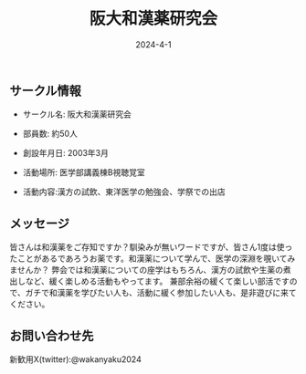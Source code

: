 ﻿---
title: '阪大和漢薬研究会'
excerpt: ''
date: '2024-4-1'
iconImage: '/assets/002/icon.png'
coverImage: '/assets/002/cover.jpg'
ogImage:
  url: '/assets/002/icon.png'
tags:
  - 'サークル'
  - '活動中'
---

## サークル情報
- サークル名: 阪大和漢薬研究会
- 部員数: 約50人
- 創設年月日: 2003年3月
- 活動場所: 医学部講義棟B視聴覚室

- 活動内容:漢方の試飲、東洋医学の勉強会、学祭での出店

## メッセージ
皆さんは和漢薬をご存知ですか？馴染みが無いワードですが、皆さん1度は使ったことがあるであろうお薬です。和漢薬について学んで、医学の深淵を覗いてみませんか？
弊会では和漢薬についての座学はもちろん、漢方の試飲や生薬の煮出しなど、緩く楽しめる活動もやってます。
兼部余裕の緩くて楽しい部活ですので、ガチで和漢薬を学びたい人も、活動に緩く参加したい人も、是非遊びに来てください。

## お問い合わせ先
新歓用X(twitter):@wakanyaku2024  

